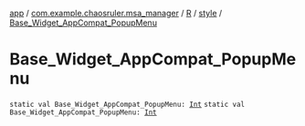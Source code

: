 [app](../../../index.md) / [com.example.chaosruler.msa_manager](../../index.md) / [R](../index.md) / [style](index.md) / [Base_Widget_AppCompat_PopupMenu](.)

# Base_Widget_AppCompat_PopupMenu

`static val Base_Widget_AppCompat_PopupMenu: `[`Int`](https://kotlinlang.org/api/latest/jvm/stdlib/kotlin/-int/index.html)
`static val Base_Widget_AppCompat_PopupMenu: `[`Int`](https://kotlinlang.org/api/latest/jvm/stdlib/kotlin/-int/index.html)